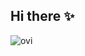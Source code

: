 ## Hi there ✨
<img src="https://github-readme-stats.vercel.app/api/top-langs?username=franciscaalvarezm&show_icons=true&locale=en&layout=compact&theme=chartreuse-dark" alt="ovi" />

<!--
**franciscaalvarezm/franciscaalvarezm** is a ✨ _special_ ✨ repository because its `README.md` (this file) appears on your GitHub profile.

Here are some ideas to get you started:

- 🔭 I’m currently working on ...
- 🌱 I’m currently learning ...
- 👯 I’m looking to collaborate on ...
- 🤔 I’m looking for help with ...
- 💬 Ask me about ...
- 📫 How to reach me: ...
- 😄 Pronouns: ...
- ⚡ Fun fact: ...
-->
